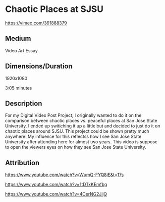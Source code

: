 # Chaotic Places at SJSU

https://vimeo.com/391888379

## Medium 

Video Art Essay 

## Dimensions/Duration 

1920x1080

3:05 minutes

## Description 

For my Digital Video Post Project, I originally wanted to do it on the comparison between chaotic places vs. peaceful places at San Jose State University. I ended up switiching it up a little but and decided to just do it on chaotic places around SJSU. This project could be shown pretty much anywhere. My influence for this reflectss how I see San Jose State University after attending here for almost two years. This video is suppose to open the viewers eyes on how they see San Jose State University.


## Attribution

https://www.youtube.com/watch?v=WumQ-FYQ8iE&t=17s

https://www.youtube.com/watch?v=1tDTxKEmfbg

https://www.youtube.com/watch?v=4CerNG2JijQ


 
